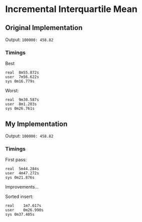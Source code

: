 # Incremental Interquartile Mean


## Original Implementation

Output: `100000: 458.82`

### Timings

Best

```
real  8m55.872s
user  7m56.622s
sys 0m16.779s
```

Worst:

```
real  9m30.587s
user  8m1.203s
sys 0m26.761s
```

## My Implementation

Output: `100000: 458.82`

### Timings


First pass:

```
real  5m44.284s
user  4m47.272s
sys 0m21.876s
```

Improvements…

Sorted insert:
```
real	1m7.617s
user	0m26.990s
sys	0m37.405s
```